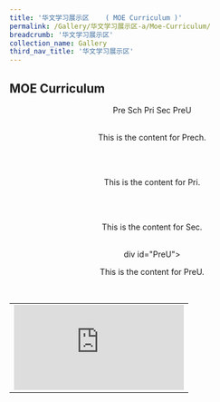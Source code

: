 ```yaml
---
title: '华文学习展示区    ( MOE Curriculum )'
permalink: /Gallery/华文学习展示区-a/Moe-Curriculum/
breadcrumb: '华文学习展示区'
collection_name: Gallery
third_nav_title: '华文学习展示区'
---
```


## MOE Curriculum
<div style="margin-top:auto;margin-bottom:auto;text-align:center;">
<div class="tab">
  <a href="#Prech"><div style="display:inline-block;" class="btnClass">Pre Sch</div></a>
  <a href="#Pri"><div style="display:inline-block;" class="btnClass">Pri</div></a>
  <a href="#Sec"><div style="display:inline-block;" class="btnClass">Sec</div></a>
  <a href="#PreU"><div style="display:inline-block;" class="btnClass">PreU</div></a><div id="Prech"><br/>
<p>This is the content for Prech.</p><br/>
</div>
<div id="Pri"><br/>
<p>This is the content for Pri.</p><br/>
</div>
<div id="Sec"><br/>
<p>This is the content for Sec.</p><br/>
div id="PreU"><br/>
<p>This is the content for PreU.</p><br/>
</div></div>
<table border="0">

  <tr>
    <td>
      <div class="video-container">
  <iframe src="https://www.youtube.com/embed/M5BPpRfkbO8" frameborder="0" allow="accelerometer; autoplay; encrypted-media; gyroscope; picture-in-picture" allowfullscreen></iframe>
      <br/>
    </td>
   </tr>
</table>
